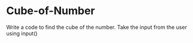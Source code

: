 # Cube-of-Number
Write a code to find the cube of the number.
Take the input from the user using input() 
